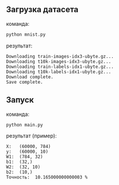 
Загрузка датасета
-----------------
команда:
```bash
python mnist.py
```
результат:
```
Downloading train-images-idx3-ubyte.gz...
Downloading t10k-images-idx3-ubyte.gz...
Downloading train-labels-idx1-ubyte.gz...
Downloading t10k-labels-idx1-ubyte.gz...
Download complete.
Save complete.
```

Запуск
------
команда:
```bash
python main.py
```
результат (пример):
```
X:   (60000, 784)
y:   (60000, 10)
W1:  (784, 32)
b1:  (32,)
W2:  (32, 10)
b2:  (10,)
Точность:  10.165000000000003 %
```